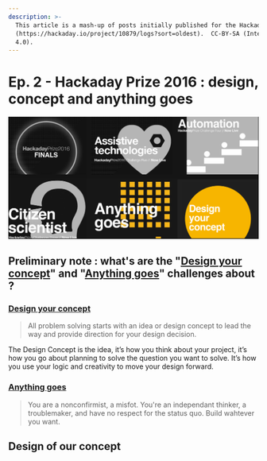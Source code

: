 ```yaml
---
description: >-
  This article is a mash-up of posts initially published for the Hackaday Prize
  (https://hackaday.io/project/10879/logs?sort=oldest).  CC-BY-SA (International
  4.0).
---
```


# Ep. 2 - Hackaday Prize 2016 : design, concept and anything goes

![Hackaday Prize : Design your concept &amp; Anything Goes](../.gitbook/assets/hackaday-prize-dcag.png)

## Preliminary note : what's are the "[Design your concept](https://cloud.lamyne.org/s/LecqqTARZqawjcY)" and "[Anything goes](https://cloud.lamyne.org/s/RGdoEcdezi3d7PS)" challenges about ?

### [Design your concept](https://web.archive.org/web/20160328233302/https://hackaday.io/prize/details)

> All problem solving starts with an idea or design concept to lead the way and provide direction for your design decision.

The Design Concept is the idea, it’s how you think about your project, it’s how you go about planning to solve the question you want to solve. It’s how you use your logic and creativity to move your design forward.

### [Anything goes](https://web.archive.org/web/20160705044827/https://hackaday.io/prize/details)

> You are a nonconfirmist, a misfot. You're an independant thinker, a troublemaker, and have no respect for the status quo. Build wahtever you want.

## Design of our concept



